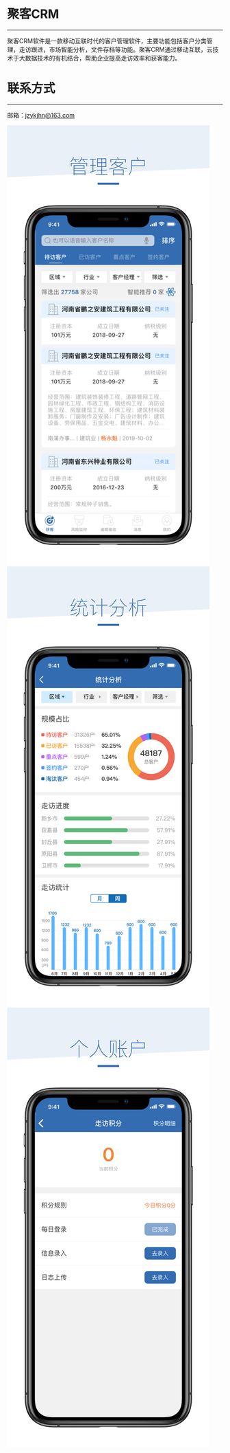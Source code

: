# 聚客CRM
---

聚客CRM软件是一款移动互联时代的客户管理软件，主要功能包括客户分类管理，走访跟进，市场智能分析，文件存档等功能。聚客CRM通过移动互联，云技术于大数据技术的有机结合，帮助企业提高走访效率和获客能力。

# 联系方式
---

邮箱：jzykjhn@163.com

![](https://github.com/FYJF2019/fyjf/blob/master/444.png)
![](https://github.com/FYJF2019/fyjf/blob/master/555.png)
![](https://github.com/FYJF2019/fyjf/blob/master/666.png)



